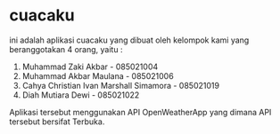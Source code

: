 # cuacaku

ini adalah aplikasi cuacaku yang dibuat oleh kelompok kami yang beranggotakan 4 orang, yaitu :
1. Muhammad Zaki Akbar - 085021004
2. Muhammad Akbar Maulana - 085021006
3. Cahya Christian Ivan Marshall Simamora - 085021019
4. Diah Mutiara Dewi - 085021022

Aplikasi tersebut menggunakan API OpenWeatherApp yang dimana API tersebut bersifat Terbuka.
